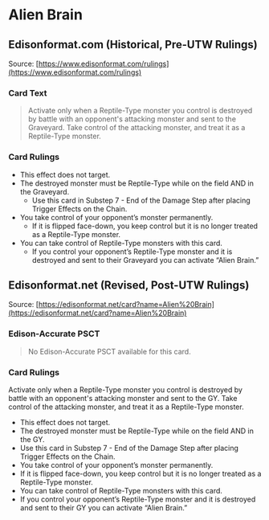 # Alien Brain

## Edisonformat.com (Historical, Pre-UTW Rulings)

Source: [https://www.edisonformat.com/rulings](https://www.edisonformat.com/rulings)

### Card Text

> Activate only when a Reptile-Type monster you control is destroyed by battle with an opponent's attacking monster and sent to the Graveyard. Take control of the attacking monster, and treat it as a Reptile-Type monster.

### Card Rulings

*   This effect does not target.
*   The destroyed monster must be Reptile-Type while on the field AND in the Graveyard.
    *   Use this card in Substep 7 - End of the Damage Step after placing Trigger Effects on the Chain.
*   You take control of your opponent’s monster permanently.
    *   If it is flipped face-down, you keep control but it is no longer treated as a Reptile-Type monster.
*   You can take control of Reptile-Type monsters with this card.
    *   If you control your opponent’s Reptile-Type monster and it is destroyed and sent to their Graveyard you can activate “Alien Brain.”

## Edisonformat.net (Revised, Post-UTW Rulings)

Source: [https://edisonformat.net/card?name=Alien%20Brain](https://edisonformat.net/card?name=Alien%20Brain)

### Edison-Accurate PSCT

> No Edison-Accurate PSCT available for this card.

### Card Rulings

Activate only when a Reptile-Type monster you control is destroyed by battle with an opponent's attacking monster and sent to the GY. Take control of the attacking monster, and treat it as a Reptile-Type monster.
*   This effect does not target.
*   The destroyed monster must be Reptile-Type while on the field AND in the GY.
*   Use this card in Substep 7 - End of the Damage Step after placing Trigger Effects on the Chain.
*   You take control of your opponent’s monster permanently.
*   If it is flipped face-down, you keep control but it is no longer treated as a Reptile-Type monster.
*   You can take control of Reptile-Type monsters with this card.
*   If you control your opponent’s Reptile-Type monster and it is destroyed and sent to their GY you can activate “Alien Brain.”
            